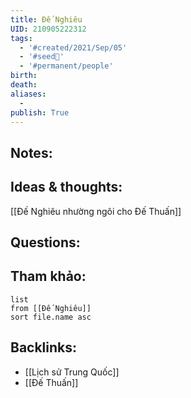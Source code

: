 ```yaml
---
title: Đế Nghiêu
UID: 210905222312
tags:
  - '#created/2021/Sep/05'
  - '#seed🥜'
  - '#permanent/people'
birth: 
death: 
aliases:
  - 
publish: True
---
```


## Notes:


## Ideas & thoughts:
[[Đế Nghiêu nhường ngôi cho Đế Thuấn]]

## Questions:


## Tham khảo:
```dataview
list
from [[Đế Nghiêu]]
sort file.name asc
```
## Backlinks:
- [[Lịch sử Trung Quốc]]
- [[Đế Thuấn]]
